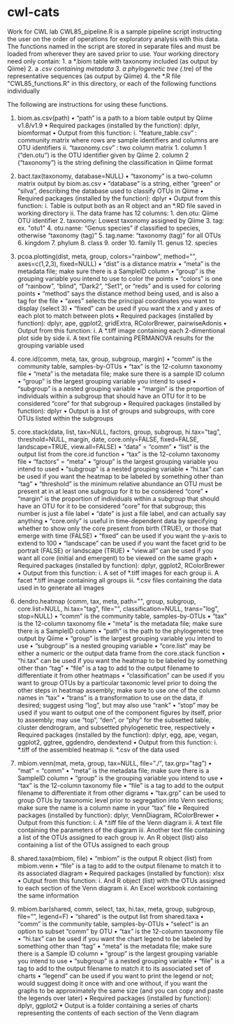 # cwl-cats
Work for CWL lab
CWL85_pipeline.R is a sample pipeline script instructing the user on the order of operations for exploratory analysis with this data. 
The functions named in the script are stored in separate files and must be loaded from wherever they are saved prior to use.
Your working directory need only contain:
	1.	a *.biom table with taxonomy included (as output by Qiime)
	2.	a *.csv containing metadata
	3.	a phylogenetic tree (*.tre) of the representative sequences (as output by Qiime)
	4. 	the *.R file "CWL85_functions.R" in this directory, or each of the following functions individually

The following are instructions for using these functions.

1.	biom.as.csv(path)
	•	“path” is a path to a biom table output by Qiime v1.8/v1.9
	•	Required packages (installed by the function): dplyr, biomformat
	•	Output from this function:
		i.	“feature_table.csv” : community matrix where rows are sample identifiers and columns are OTU identifiers
		ii.	“taxonomy.csv” : two column matrix 
			1.	column 1 (“den.otu”) is the OTU identifier given by Qiime
			2.	column 2 (“taxonomy”) is the string defining the classification in Qiime format

2.	bact.tax(taxonomy, database=NULL)
	•	“taxonomy” is a two-column matrix output by biom.as.csv
	•	“database” is a string, either “green” or “silva”, describing the database used to classify OTUs in Qiime
	•	Required packages (installed by the function): dplyr
	•	Output from this function:
		i.	Table is output both as an R object and an *.RD file saved in working directory
		ii.	The data frame has 12 columns: 
			1.	den.otu: Qiime OTU identifier
			2.	taxonomy: Lowest taxonomy assigned by Qiime
			3.	tag: ex. "otu1”
			4.	otu.name: “Genus species” if classified to species, otherwise “taxonomy (tag)”
			5.	tag.name: “taxonomy (tag)” for all OTUs
			6.	kingdom
			7.	phylum
			8.	class
			9.	order
			10.	family
			11.	genus
			12.	species

3.	pcoa.plotting(dist, meta, group, colors="rainbow", method="", axes=c(1,2,3), fixed=NULL)
	•	“dist” is a distance matrix 
	•	“meta” is the metadata file; make sure there is a SampleID column
	•	“group” is the grouping variable you intend to use to color the points
	•	“colors” is one of “rainbow”, “blind”, “Dark2”, “Set1”, or “reds” and is used for coloring points
	•	“method” says the distance method being used, and is also a tag for the file
	•	“axes” selects the principal coordinates you want to display (select 3)
	•	“fixed” can be used if you want the x and y axes of each plot to match between plots
	•	Required packages (installed by function): dplyr, ape, ggplot2, gridExtra, RColorBrewer, pairwiseAdonis
	•	Output from this function:
		i.	A *.tiff image containing each 2-dimentional plot side by side
		ii.	A text file containing PERMANOVA results for the grouping variable used

4.	core.id(comm, meta, tax, group, subgroup, margin)
	•	“comm” is the community table, samples-by-OTUs
	•	“tax” is the 12-column taxonomy file
	•	“meta” is the metadata file; make sure there is a sample ID column
	•	“group” is the largest grouping variable you intend to used
	•	“subgroup” is a nested grouping variable
	•	“margin” is the proportion of individuals within a subgroup that should have an OTU for it to be considered “core” for that subgroup
	•	Required packages (installed by function): dplyr
	•	Output is a list of groups and subgroups, with core OTUs listed within the subgroups

5.	core.stack(data, list, tax=NULL, factors, group, subgroup, hi.tax="tag", threshold=NULL, margin, date, core.only=FALSE, fixed=FALSE, landscape=TRUE, view.all=FALSE)
	•	“data” = “comm”
	•	“list” is the output list from the core.id function
	•	“tax” is the 12-column taxonomy file
	•	“factors” = “meta”
	•	“group” is the largest grouping variable you intend to used
	•	“subgroup” is a nested grouping variable
	•	“hi.tax” can be used if you want the heatmap to be labeled by something other than “tag”
	•	“threshold” is the minimum relative abundance an OTU must be present at in at least one subgroup for it to be considered “core”
	•	“margin” is the proportion of individuals within a subgroup that should have an OTU for it to be considered “core” for that subgroup; this number is just a file label
	•	“date” is just a file label, and can actually say anything
	•	“core.only” is useful in time-dependent data by specifying whether to show only the core present from birth (TRUE), or those that emerge with time (FALSE)
	•	“fixed” can be used if you want the y-axis to extend to 100
	•	“landscape” can be used if you want the facet grid to be portrait (FALSE) or landscape (TRUE)
	•	“view.all” can be used if you want all core (initial and emergent) to be viewed on the same graph
	•	Required packages (installed by function): dplyr, ggplot2, RColorBrewer
	•	Output from this function:
		i.	A set of *.tiff images for each group 
		ii.	A facet *.tiff image containing all groups
		iii.	*.csv files containing the data used in to generate all images

6.	dendro.heatmap (comm, tax, meta, path="", group, subgroup, core.list=NULL, hi.tax="tag", file="", classification=NULL, trans="log", stop=NULL)
	•	“comm” is the community table, samples-by-OTUs
	•	“tax” is the 12-column taxonomy file
	•	“meta” is the metadata file; make sure there is a SampleID column
	•	“path” is the path to the phylogenetic tree output by Qiime
	•	“group” is the largest grouping variable you intend to use
	•	“subgroup” is a nested grouping variable
	•	“core.list” may be either a numeric or the output data frame from the core.stack function
	•	“hi.tax” can be used if you want the heatmap to be labeled by something other than “tag”
	•	“file” is a tag to add to the output filename to differentiate it from other heatmaps
	•	“classification” can be used if you want to group OTUs by a particular taxonomic level prior to doing the other steps in heatmap assembly; make sure to use one of the column names in “tax”
	•	“trans” is a transformation to use on the data, if desired; suggest using “log”, but may also use “rank”
	•	“stop” may be used if you want to output one of the component figures by itself, prior to assembly; may use “top”, “den”, or “phy” for the subsetted table, cluster dendrogram, and subsetted phylogenetic tree, respectively
	•	Required packages (installed by the function): dplyr, egg, ape, vegan, ggplot2, ggtree, ggdendro, dendextend
	•	Output from this function:
		i.	*.tiff of the assembled heatmap
		ii.	*.csv of the data used

7.	mbiom.venn(mat, meta, group, tax=NULL, file="./", tax.grp=”tag”)
	•	“mat” = “comm”
	•	“meta” is the metadata file; make sure there is a SampleID column
	•	“group” is the grouping variable you intend to use
	•	“tax” is the 12-column taxonomy file
	•	“file” is a tag to add to the output filename to differentiate it from other digrams
	•	“tax.grp” can be used to group OTUs by taxonomic level prior to segregation into Venn sections; make sure the name is a column name in your “tax” file
	•	Required packages (installed by function): dplyr, VennDiagram, RColorBrewer
	•	Output from this function:
		i.	A *.tiff file of the Venn diagram
		ii.	A text file containing the parameters of the diagram
		iii.	Another text file containing a list of the OTUs assigned to each group
		iv.	An R object (list) also containing a list of the OTUs assigned to each group
		
8.	shared.taxa(mbiom, file)
	•	“mbiom” is the output R object (list) from mbiom.venn
	•	“file” is a tag to add to the output filename to match it to its associated diagram
	•	Required packages (installed by function): xlsx
	•	Output from this function:
		i.	And R object (list) with the OTUs assigned to each section of the Venn diagram
		ii.	An Excel workbook containing the same information

9.	mbiom.bar(shared, comm, select, tax, hi.tax, meta, group, subgroup, file=””, legend=F)
	•	“shared” is the output list from shared.taxa
	•	“comm” is the community table, samples-by-OTUs
	•	“select” is an option to subset “comm” by OTU
	•	“tax” is the 12-column taxonomy file
	•	“hi.tax” can be used if you want the chart legend to be labeled by something other than “tag”
	•	“meta” is the metadata file; make sure there is a Sample ID column
	•	“group” is the largest grouping variable you intend to use
	•	“subgroup” is a nested grouping variable
	•	“file” is a tag to add to the output filename to match it to its associated set of charts
	•	“legend” can be used if you want to print the legend or not; would suggest doing it once with and one without, if you want the graphs to be approximately the same size (and you can copy and paste the legends over later)
	•	Required packages (installed by function): dplyr, ggplot2
	•	Output is a folder containing a series of charts representing the contents of each section of the Venn diagram

